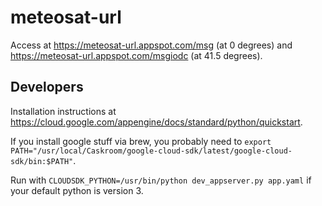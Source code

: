 # meteosat-url

Access at https://meteosat-url.appspot.com/msg (at 0 degrees) and https://meteosat-url.appspot.com/msgiodc (at 41.5 degrees).

## Developers

Installation instructions at https://cloud.google.com/appengine/docs/standard/python/quickstart.

If you install google stuff via brew, you probably need to `export PATH="/usr/local/Caskroom/google-cloud-sdk/latest/google-cloud-sdk/bin:$PATH"`.

Run with `CLOUDSDK_PYTHON=/usr/bin/python dev_appserver.py app.yaml` if your default python is version 3.
